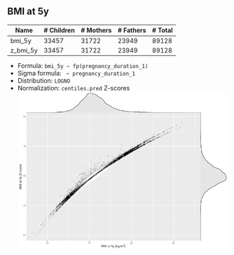 ## BMI at 5y

| Name | # Children | # Mothers | # Fathers | # Total |
| ---- | ---------- | --------- | --------- | ------- |
| bmi_5y | 33457 | 31722 | 23949 | 89128 |
| z_bmi_5y | 33457 | 31722 | 23949 | 89128 |

- Formula: `bmi_5y ~ fp(pregnancy_duration_1)`
- Sigma formula: ` ~ pregnancy_duration_1`
- Distribution: `LOGNO`
- Normalization: `centiles.pred` Z-scores
![](plots/z_bmi_5y_vs_bmi_5y_child.png)


